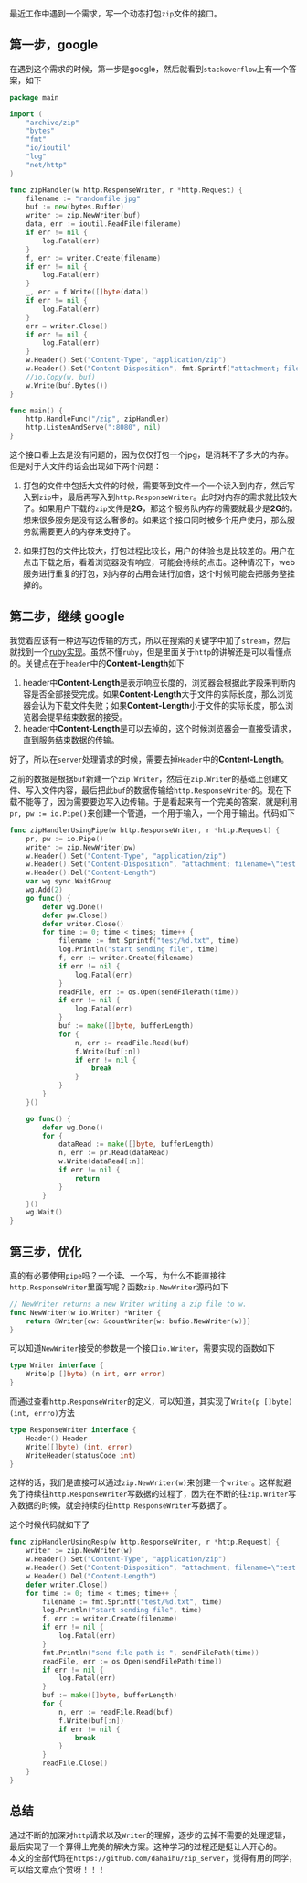 
最近工作中遇到一个需求，写一个动态打包`zip`文件的接口。

## 第一步，google

在遇到这个需求的时候，第一步是google，然后就看到`stackoverflow`上有一个答案，如下

```go
package main

import (
    "archive/zip"
    "bytes"
    "fmt"
    "io/ioutil"
    "log"
    "net/http"
)

func zipHandler(w http.ResponseWriter, r *http.Request) {
    filename := "randomfile.jpg"
    buf := new(bytes.Buffer)
    writer := zip.NewWriter(buf)
    data, err := ioutil.ReadFile(filename)
    if err != nil {
        log.Fatal(err)
    }
    f, err := writer.Create(filename)
    if err != nil {
        log.Fatal(err)
    }
    _, err = f.Write([]byte(data))
    if err != nil {
        log.Fatal(err)
    }
    err = writer.Close()
    if err != nil {
        log.Fatal(err)
    }
    w.Header().Set("Content-Type", "application/zip")
    w.Header().Set("Content-Disposition", fmt.Sprintf("attachment; filename=\"%s.zip\"", filename))
    //io.Copy(w, buf)
    w.Write(buf.Bytes())
}

func main() {
    http.HandleFunc("/zip", zipHandler)
    http.ListenAndServe(":8080", nil)
}
```

这个接口看上去是没有问题的，因为仅仅打包一个jpg，是消耗不了多大的内存。但是对于大文件的话会出现如下两个问题：

1. 打包的文件中包括大文件的时候，需要等到文件一个一个读入到内存，然后写入到`zip`中，最后再写入到`http.ResponseWriter`。此时对内存的需求就比较大了。如果用户下载的`zip`文件是**2G**，那这个服务队内存的需要就最少是**2G**的。想来很多服务是没有这么奢侈的。如果这个接口同时被多个用户使用，那么服务就需要更大的内存来支持了。

2. 如果打包的文件比较大，打包过程比较长，用户的体验也是比较差的。用户在点击下载之后，看着浏览器没有响应，可能会持续的点击。这种情况下，web服务进行重复的打包，对内存的占用会进行加倍，这个时候可能会把服务整挂掉的。

## 第二步，继续  google

我觉着应该有一种边写边传输的方式，所以在搜索的关键字中加了`stream`，然后就找到一个[ruby实现](https://piotrmurach.com/articles/streaming-large-zip-files-in-rails/)。虽然不懂`ruby`，但是里面关于`http`的讲解还是可以看懂点的。关键点在于`header`中的**Content-Length**如下

1. header中**Content-Length**是表示响应长度的，浏览器会根据此字段来判断内容是否全部接受完成。如果**Content-Length**大于文件的实际长度，那么浏览器会认为下载文件失败；如果**Content-Length**小于文件的实际长度，那么浏览器会提早结束数据的接受。
2. header中**Content-Length**是可以去掉的，这个时候浏览器会一直接受请求，直到服务结束数据的传输。

好了，所以在`server`处理请求的时候，需要去掉`Header`中的**Content-Length**。

之前的数据是根据`buf`新建一个`zip.Writer`，然后在`zip.Writer`的基础上创建文件、写入文件内容，最后把此`buf`的数据传输给`http.ResponseWriter`的。现在下载不能等了，因为需要要边写入边传输。于是看起来有一个完美的答案，就是利用`pr, pw := io.Pipe()`来创建一个管道，一个用于输入，一个用于输出。代码如下

```go
func zipHandlerUsingPipe(w http.ResponseWriter, r *http.Request) {
	pr, pw := io.Pipe()
	writer := zip.NewWriter(pw)
	w.Header().Set("Content-Type", "application/zip")
	w.Header().Set("Content-Disposition", "attachment; filename=\"test.zip\"")
	w.Header().Del("Content-Length")
	var wg sync.WaitGroup
	wg.Add(2)
	go func() {
		defer wg.Done()
		defer pw.Close()
		defer writer.Close()
		for time := 0; time < times; time++ {
			filename := fmt.Sprintf("test/%d.txt", time)
			log.Println("start sending file", time)
			f, err := writer.Create(filename)
			if err != nil {
				log.Fatal(err)
			}
			readFile, err := os.Open(sendFilePath(time))
			if err != nil {
				log.Fatal(err)
			}
			buf := make([]byte, bufferLength)
			for {
				n, err := readFile.Read(buf)
				f.Write(buf[:n])
				if err != nil {
					break
				}
			}
		}
	}()

	go func() {
		defer wg.Done()
		for {
			dataRead := make([]byte, bufferLength)
			n, err := pr.Read(dataRead)
			w.Write(dataRead[:n])
			if err != nil {
				return
			}
		}
	}()
	wg.Wait()
}
```



## 第三步，优化

真的有必要使用`pipe`吗？一个读、一个写，为什么不能直接往`http.ResponseWriter`里面写呢？函数`zip.NewWriter`源码如下

```go
// NewWriter returns a new Writer writing a zip file to w.
func NewWriter(w io.Writer) *Writer {
	return &Writer{cw: &countWriter{w: bufio.NewWriter(w)}}
}
```

可以知道`NewWriter`接受的参数是一个接口`io.Writer`，需要实现的函数如下

```go
type Writer interface {
	Write(p []byte) (n int, err error)
}
```

而通过查看`http.ResponseWriter`的定义，可以知道，其实现了`Write(p []byte) (int, errro)`方法

```go
type ResponseWriter interface {
	Header() Header
	Write([]byte) (int, error)
	WriteHeader(statusCode int)
}
```

这样的话，我们是直接可以通过`zip.NewWriter(w)`来创建一个`writer`。这样就避免了持续往`http.ResponseWriter`写数据的过程了，因为在不断的往`zip.Writer`写入数据的时候，就会持续的往`http.ResponseWriter`写数据了。

这个时候代码就如下了

```go
func zipHandlerUsingResp(w http.ResponseWriter, r *http.Request) {
	writer := zip.NewWriter(w)
	w.Header().Set("Content-Type", "application/zip")
	w.Header().Set("Content-Disposition", "attachment; filename=\"test.zip\"")
	w.Header().Del("Content-Length")
	defer writer.Close()
	for time := 0; time < times; time++ {
		filename := fmt.Sprintf("test/%d.txt", time)
		log.Println("start sending file", time)
		f, err := writer.Create(filename)
		if err != nil {
			log.Fatal(err)
		}
		fmt.Println("send file path is ", sendFilePath(time))
		readFile, err := os.Open(sendFilePath(time))
		if err != nil {
			log.Fatal(err)
		}
		buf := make([]byte, bufferLength)
		for {
			n, err := readFile.Read(buf)
			f.Write(buf[:n])
			if err != nil {
				break
			}
		}
		readFile.Close()
	}
}
```

## 总结

通过不断的加深对`http`请求以及`Writer`的理解，逐步的去掉不需要的处理逻辑，最后实现了一个算得上完美的解决方案。这种学习的过程还是挺让人开心的。<br>
本文的全部代码在`https://github.com/dahaihu/zip_server`，觉得有用的同学，可以给文章点个赞呀！！！

